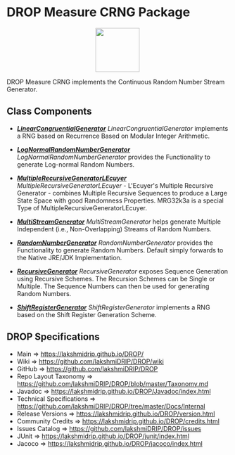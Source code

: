 # DROP Measure CRNG Package

<p align="center"><img src="https://github.com/lakshmiDRIP/DROP/blob/master/DRIP_Logo.gif?raw=true" width="100"></p>

DROP Measure CRNG implements the Continuous Random Number Stream Generator.


## Class Components

 * [***LinearCongruentialGenerator***](https://github.com/lakshmiDRIP/DROP/tree/master/src/main/java/org/drip/measure/crng/LinearCongruentialGenerator.java)
 <i>LinearCongruentialGenerator</i> implements a RNG based on Recurrence Based on Modular Integer Arithmetic.

 * [***LogNormalRandomNumberGenerator***](https://github.com/lakshmiDRIP/DROP/tree/master/src/main/java/org/drip/measure/crng/LogNormalRandomNumberGenerator.java)
 <i>LogNormalRandomNumberGenerator</i> provides the Functionality to generate Log-normal Random Numbers.

 * [***MultipleRecursiveGeneratorLEcuyer***](https://github.com/lakshmiDRIP/DROP/tree/master/src/main/java/org/drip/measure/crng/MultipleRecursiveGeneratorLEcuyer.java)
 <i>MultipleRecursiveGeneratorLEcuyer</i> - L'Ecuyer's Multiple Recursive Generator - combines Multiple
 Recursive Sequences to produce a Large State Space with good Randomness Properties. MRG32k3a is a special
 Type of MultipleRecursiveGeneratorLEcuyer.

 * [***MultiStreamGenerator***](https://github.com/lakshmiDRIP/DROP/tree/master/src/main/java/org/drip/measure/crng/MultiStreamGenerator.java)
 <i>MultiStreamGenerator</i> helps generate Multiple Independent (i.e., Non-Overlapping) Streams of Random
 Numbers.

 * [***RandomNumberGenerator***](https://github.com/lakshmiDRIP/DROP/tree/master/src/main/java/org/drip/measure/crng/RandomNumberGenerator.java)
 <i>RandomNumberGenerator</i> provides the Functionality to generate Random Numbers. Default simply forwards to the Native JRE/JDK Implementation.

 * [***RecursiveGenerator***](https://github.com/lakshmiDRIP/DROP/tree/master/src/main/java/org/drip/measure/crng/RecursiveGenerator.java)
 <i>RecursiveGenerator</i> exposes Sequence Generation using Recursive Schemes. The Recursion Schemes can be
 Single or Multiple. The Sequence Numbers can then be used for generating Random Numbers.

 * [***ShiftRegisterGenerator***](https://github.com/lakshmiDRIP/DROP/tree/master/src/main/java/org/drip/measure/crng/ShiftRegisterGenerator.java)
 <i>ShiftRegisterGenerator</i> implements a RNG based on the Shift Register Generation Scheme.


## DROP Specifications

 * Main                     => https://lakshmidrip.github.io/DROP/
 * Wiki                     => https://github.com/lakshmiDRIP/DROP/wiki
 * GitHub                   => https://github.com/lakshmiDRIP/DROP
 * Repo Layout Taxonomy     => https://github.com/lakshmiDRIP/DROP/blob/master/Taxonomy.md
 * Javadoc                  => https://lakshmidrip.github.io/DROP/Javadoc/index.html
 * Technical Specifications => https://github.com/lakshmiDRIP/DROP/tree/master/Docs/Internal
 * Release Versions         => https://lakshmidrip.github.io/DROP/version.html
 * Community Credits        => https://lakshmidrip.github.io/DROP/credits.html
 * Issues Catalog           => https://github.com/lakshmiDRIP/DROP/issues
 * JUnit                    => https://lakshmidrip.github.io/DROP/junit/index.html
 * Jacoco                   => https://lakshmidrip.github.io/DROP/jacoco/index.html

